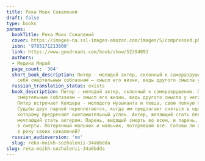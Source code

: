```yaml
---
title: Река Моих Сожалений
draft: false
type: books
params:
  bookTitle: Река Моих Сожалений
  cover: https://images-na.ssl-images-amazon.com/images/S/compressed.photo.goodreads.com/books/1584271264i/52394893.jpg
  isbn: '9785171213800'
  link: https://www.goodreads.com/book/show/52394893
  authors:
  - Медина Мирай
  page_count: '304'
  short_book_description: Питер - молодой актер, склонный к саморазрушению. Подвергать
    себя смертельным соблазнам – смысл его жизни, ведь другого смысла у него нет.
  russian_translation_status: exists
  book_description: Питер - молодой актер, склонный к саморазрушению. Подвергать себя
    смертельным соблазнам – смысл его жизни, ведь другого смысла у него нет. Однажды
    Питер встречает Колдера - молодого музыканта и певца, свою полную противоположность.
    Судьбы двух парней переплетаются, когда им предлагают сняться в одном фильме,
    которому предрекают ошеломительный успех. Актер, желающий стать певцом, и певец,
    мечтающий стать актером. Парень, видящий смерть во всем, и парень, видящий жизнь
    в смерти. Потерянный мальчик и мальчик, потерявший все. Готовы ли они погрузиться
    в реку своих сожалений?
  russian_audioversion: 'no'
  slug: reka-moikh-sozhalenii-34a6bdda
slug: reka-moikh-sozhalenii-34a6bdda
---
```

